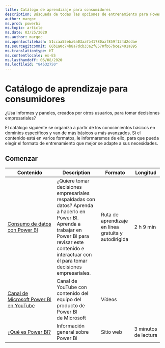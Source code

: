 ```yaml
---
title: Catálogo de aprendizaje para consumidores
description: Búsqueda de todas las opciones de entrenamiento para Power BI
author: margoc
ms.prod: powerbi
ms.topic: article
ms.date: 03/25/2020
ms.author: margoc
ms.openlocfilehash: 51ccaa55eba6a03aa7b41780aaf859f134d2ddae
ms.sourcegitcommit: 66b1a0c74b8a7dcb33a2f8570fb67bce2401a895
ms.translationtype: HT
ms.contentlocale: es-ES
ms.lasthandoff: 06/08/2020
ms.locfileid: "84532750"
---
```

# <a name="consumers-learning-catalog"></a>Catálogo de aprendizaje para consumidores

¿Usa informes y paneles, creados por otros usuarios, para tomar decisiones empresariales? 

El catálogo siguiente se organiza a partir de los conocimientos básicos en dominios específicos y van de más básicos a más avanzados. Si el contenido está en varios formatos, le informaremos de ello, para que pueda elegir el formato de entrenamiento que mejor se adapte a sus necesidades.

## <a name="get-started"></a>Comenzar<a name="get-started"></a>
| Contenido  | Description  | Formato| Longitud  |
|--------------------------------------------------------------------------------------------------|-----------------------------------------------------------------------------------------------------------------------------------------------------------------------------------------|---------------------------------------|-------------------|
| [Consumo de datos con Power BI](https://docs.microsoft.com/learn/paths/consume-data-with-power-bi/) | ¿Quiere tomar decisiones empresariales respaldadas con datos? Aprenda a hacerlo en Power BI. Aprenda a trabajar en Power BI para revisar este contenido e interactuar con él para tomar decisiones empresariales. | Ruta de aprendizaje en línea gratuita y autodirigida | 2 h 9 min  |
| [Canal de Microsoft Power BI en YouTube](https://www.youtube.com/user/mspowerbi/videos) | Canal de YouTube con contenido del equipo del producto de Power BI de Microsoft  | Vídeos  |            |
| [¿Qué es Power BI?](https://docs.microsoft.com/power-bi/fundamentals/power-bi-overview) | Información general sobre Power BI | Sitio web  | 3 minutos de lectura |

